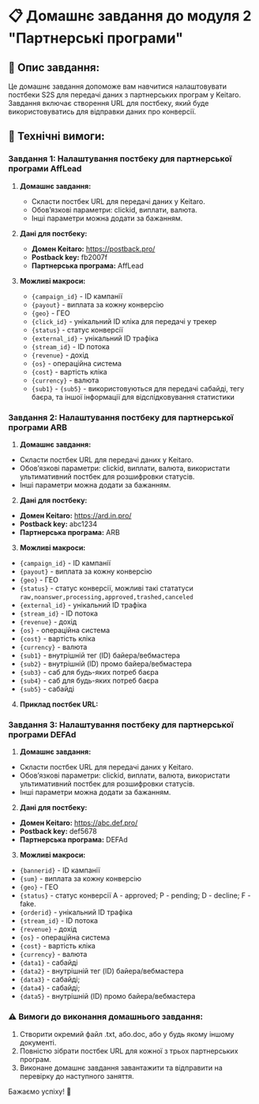 # 📋 Домашнє завдання до модуля 2 "Партнерські програми"

## 📄 Опис завдання:

Це домашнє завдання допоможе вам навчитися налаштовувати постбеки S2S для передачі даних з партнерських програм у Keitaro. Завдання включає створення URL для постбеку, який буде використовуватись для відправки даних про конверсії.

## 🔧 Технічні вимоги:

### Завдання 1: Налаштування постбеку для партнерської програми AffLead

1. **Домашнє завдання:**
   - Скласти постбек URL для передачі даних у Keitaro.
   - Обов’язкові параметри: clickid, виплати, валюта.
   - Інші параметри можна додати за бажанням.

2. **Дані для постбеку:**
   - **Домен Keitaro:** https://postback.pro/
   - **Postback key:** fb2007f
   - **Партнерська програма:** AffLead

3. **Можливі макроси:**
   - `{campaign_id}` - ID кампанії
   - `{payout}` - виплата за кожну конверсію
   - `{geo}` - ГЕО 
   - `{click_id}` - унікальний ID кліка для передачі у трекер
   - `{status}` - статус конверсії
   - `{external_id}` - унікальний ID трафіка
   - `{stream_id}` - ID потока
   - `{revenue}` - дохід
   - `{os}` - операційна система
   - `{cost}` - вартість кліка
   - `{currency}` - валюта
   - `{sub1}` - `{sub5}`  - використовуються для передачі сабайді, тегу баєра, та іншої інформації для відслідковування статистики

### Завдання 2: Налаштування постбеку для партнерської програми ARB

1. **Домашнє завдання:**
- Скласти постбек URL для передачі даних у Keitaro.
- Обов’язкові параметри: clickid, виплати, валюта, використати ультимативний постбек для розшифровки статусів.
- Інші параметри можна додати за бажанням.

2. **Дані для постбеку:**
- **Домен Keitaro:** https://ard.in.pro/
- **Postback key:** abc1234
- **Партнерська програма:** ARB

3. **Можливі макроси:**
- `{campaign_id}` - ID кампанії
- `{payout}` - виплата за кожну конверсію
- `{geo}` - ГЕО 
- `{status}` - статус конверсії, можливі такі стататуси `raw,noanswer,processing,approved,trashed,canceled`
- `{external_id}` - унікальний ID трафіка
- `{stream_id}` - ID потока
- `{revenue}` - дохід
- `{os}` - операційна система
- `{cost}` - вартість кліка
- `{currency}` - валюта
- `{sub1}` - внутрішній тег (ID) байера/вебмастера
- `{sub2}` - внутрішній (ID) промо байера/вебмастера
- `{sub3}` - саб для будь-яких потреб баєра
- `{sub4}` - саб для будь-яких потреб баєра
- `{sub5}` - сабайді

4. **Приклад постбек URL:**



### Завдання 3: Налаштування постбеку для партнерської програми DEFAd

1. **Домашнє завдання:**
- Скласти постбек URL для передачі даних у Keitaro.
- Обов’язкові параметри: clickid, виплати, валюта, використати ультимативний постбек для розшифровки статусів.
- Інші параметри можна додати за бажанням.

2. **Дані для постбеку:**
- **Домен Keitaro:** https://abc.def.pro/
- **Postback key:** def5678
- **Партнерська програма:** DEFAd

3. **Можливі макроси:**
- `{bannerid}` - ID кампанії
- `{sum}` - виплата за кожну конверсію
- `{geo}` - ГЕО 
- `{status}` - статус конверсії A - approved; P - pending; D - decline; F - fake.
- `{orderid}` - унікальний ID трафіка
- `{stream_id}` - ID потока
- `{revenue}` - дохід
- `{os}` - операційна система
- `{cost}` - вартість кліка
- `{currency}` - валюта
- `{data1}` - сабайді
- `{data2}` - внутрішній тег (ID) байера/вебмастера
- `{data3}` - сабайді;
- `{data4}` - сабайді;
- `{data5}` - внутрішній (ID) промо байера/вебмастера


### ⚠️ Вимоги до виконання домашнього завдання:
1. Створити окремий файл .txt, або.doc, або у будь якому іншому документі.
2. Повністю зібрати постбек URL для кожної з трьох партнерських програм.
3. Виконане домашнє завдання завантажити та відправити на перевірку до наступного заняття.

Бажаємо успіху! 🚀


